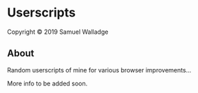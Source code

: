 
# Userscripts

Copyright © 2019 Samuel Walladge


## About

Random userscripts of mine for various browser improvements...

More info to be added soon.
